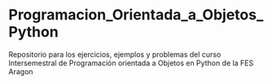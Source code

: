 # Programacion_Orientada_a_Objetos_Python
Repositorio para los ejercicios, ejemplos y problemas del curso Intersemestral de Programación orientada a Objetos en Python de la FES Aragon
